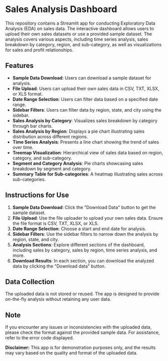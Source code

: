 # Sales Analysis Dashboard

This repository contains a Streamlit app for conducting Exploratory Data Analysis (EDA) on sales data. The interactive dashboard allows users to upload their own sales datasets or use a provided sample dataset. The analysis covers various aspects, including time series analysis, sales breakdown by category, region, and sub-category, as well as visualizations for sales and profit relationships.

## Features

- **Sample Data Download**: Users can download a sample dataset for analysis.
- **File Upload**: Users can upload their own sales data in CSV, TXT, XLSX, or XLS format.
- **Date Range Selection**: Users can filter data based on a specified date range.
- **Sidebar Filters**: Users can filter data by region, state, and city using the sidebar.
- **Sales Analysis by Category**: Visualizes sales breakdown by category through bar charts.
- **Sales Analysis by Region**: Displays a pie chart illustrating sales distribution across different regions.
- **Time Series Analysis**: Presents a line chart showing the trend of sales over time.
- **Treemap Visualization**: Hierarchical view of sales data based on region, category, and sub-category.
- **Segment and Category Analysis**: Pie charts showcasing sales breakdown by segment and category.
- **Summary Table for Sub-categories**: A heatmap illustrating sales across sub-categories.

## Instructions for Use

1. **Sample Data Download**: Click the "Download Data" button to get the sample dataset.
2. **File Upload**: Use the file uploader to upload your own sales data. Ensure the file format is CSV, TXT, XLSX, or XLS.
3. **Date Range Selection**: Choose a start and end date for analysis.
4. **Sidebar Filters**: Use the sidebar filters to narrow down the analysis by region, state, and city.
5. **Analysis Sections**: Explore different sections of the dashboard, including sales by category, sales by region, time series analysis, and more.
6. **Download Results**: In each section, you can download the analyzed data by clicking the "Download data" button.

## Data Collection

The uploaded data is not stored or reused. The app is designed to provide on-the-fly analysis without retaining any user data.

## Note

If you encounter any issues or inconsistencies with the uploaded data, please check the format against the provided sample data. For assistance, refer to the error code displayed.

**Disclaimer:** This app is for demonstration purposes only, and the results may vary based on the quality and format of the uploaded data.
